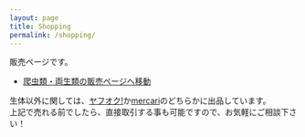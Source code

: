 ```yaml
---
layout: page
title: Shopping
permalink: /shopping/
---
```


販売ページです。  

* [爬虫類・両生類の販売ページへ移動](/shopping/creatures)

<!-- 
* [Books](/shopping/books)
* [Goods](/shopping/goods)
* [Plants](/shopping/plants) -->

生体以外に関しては、[ヤフオク!](https://auctions.yahoo.co.jp/seller/mitsuaki1229)か[mercari](https://www.mercari.com/jp/u/280759301/)のどちらかに出品しています。  
上記で売れる前でしたら、直接取引する事も可能ですので、お気軽にご相談下さい！
